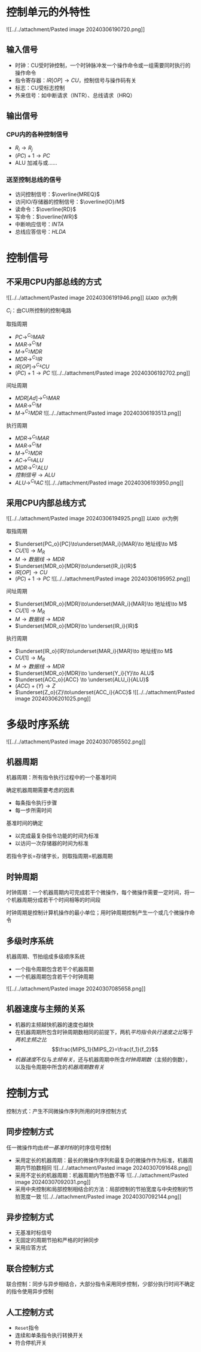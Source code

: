# 控制单元的外特性

![[../../attachment/Pasted image 20240306190720.png]]

## 输入信号

- 时钟：CU受时钟控制，一个时钟脉冲发一个操作命令或一组需要同时执行的操作命令
- 指令寄存器：$IR[OP]\to CU$，控制信号与操作码有关
- 标志：CU受标志控制
- 外来信号：如中断请求（INTR）、总线请求（HRQ）

## 输出信号

### CPU内的各种控制信号

- $R_i \to R_j$
- $(PC)+1\to PC$
- ALU 加减与或……

### 送至控制总线的信号

- 访问控制信号：$\overline{MREQ}$
- 访问IO/存储器的控制信号：$\overline{IO}/M$
- 读命令：$\overline{RD}$
- 写命令：$\overline{WR}$
- 中断响应信号：$INTA$
- 总线应答信号：$HLDA$

# 控制信号

## 不采用CPU内部总线的方式

![[../../attachment/Pasted image 20240306191946.png]]
以`ADD @X`为例

$C_i$：由CU所控制的控制电路

取指周期

- $PC\to^{C_0}MAR$
- $MAR\to^{C_1}M$
- $M\to^{C_2}MDR$
- $MDR\to^{C_3}IR$
- $IR[OP]\to^{C_4}CU$
- $(PC)+1\to PC$
![[../../attachment/Pasted image 20240306192702.png]]

间址周期

- $MDR[Ad]\to^{C_5}MAR$
- $MAR\to^{C_1}M$
- $M\to^{C_2}MDR$
![[../../attachment/Pasted image 20240306193513.png]]

执行周期

- $MDR\to^{C_5}MAR$
- $MAR\to^{C_1}M$
- $M\to^{C_2}MDR$
- $AC\to^{C_6}ALU$
- $MDR\to^{C_7}ALU$
- $控制信号\to ALU$
- $ALU\to^{C_8} AC$
![[../../attachment/Pasted image 20240306193950.png]]

## 采用CPU内部总线方式

![[../../attachment/Pasted image 20240306194925.png]]
以`ADD @X`为例

取指周期

- $\underset{PC_o}{PC}\to\underset{MAR_i}{MAR}\to 地址线\to M$
- $CU[1]\to M_R$
- $M\to 数据线\to MDR$
- $\underset{MDR_o}{MDR}\to\underset{IR_i}{IR}$
- $IR[OP]\to CU$
- $(PC)+1\to PC$
![[../../attachment/Pasted image 20240306195952.png]]

间址周期

- $\underset{MDR_o}{MDR}\to\underset{MAR_i}{MAR}\to 地址线\to M$
- $CU[1]\to M_R$
- $M\to 数据线\to MDR$
- $\underset{MDR_o}{MDR}\to \underset{IR_i}{IR}$

执行周期

- $\underset{IR_o}{IR}\to\underset{MAR_i}{MAR}\to 地址线\to M$
- $CU[1]\to M_R$
- $M\to 数据线\to MDR$
- $\underset{MDR_o}{MDR}\to \underset{Y_i}{Y}\to ALU$
- $\underset{ACC_o}{ACC} \to \underset{ALU_i}{ALU}$
- $(ACC)+(Y)\to Z$
- $\underset{Z_o}{Z}\to\underset{ACC_i}{ACC}$
![[../../attachment/Pasted image 20240306201025.png]]

# 多级时序系统

![[../../attachment/Pasted image 20240307085502.png]]

## 机器周期

机器周期：所有指令执行过程中的一个基准时间

确定机器周期需要考虑的因素

- 每条指令执行步骤
- 每一步所需时间

基准时间的确定

- 以完成最复杂指令功能的时间为标准
- 以访问一次存储器的时间为标准

若指令字长=存储字长，则取指周期=机器周期

## 时钟周期

时钟周期：一个机器周期内可完成若干个微操作，每个微操作需要一定时间，将一个机器周期分成若干个时间相等的时间段

时钟周期是控制计算机操作的最小单位；用时钟周期控制产生一个或几个微操作命令

## 多级时序系统

机器周期、节拍组成多级顺序系统

- 一个指令周期包含若干个机器周期
- 一个机器周期包含若干个时钟周期

![[../../attachment/Pasted image 20240307085658.png]]

## 机器速度与主频的关系

- 机器的主频越快机器的速度也越快
- 在机器周期所包含时钟周期数相同的前提下，两机*平均指令执行速度之比*等于*两机主频之比*
- $$\frac{MIPS_1}{MIPS_2}=\frac{f_1}{f_2}$$
- *机器速度*不仅与*主频有关*，还与机器周期中所含*时钟周期数*（主频的倒数），以及指令周期中所含的*机器周期数有关*

# 控制方式

控制方式：产生不同微操作序列所用的时序控制方式

## 同步控制方式

任一微操作均由*统一基准时标*的时序信号控制

- 采用定长的机器周期：最长的微操作序列和最复杂的微操作作为标准，机器周期内节拍数相同
![[../../attachment/Pasted image 20240307091648.png]]
- 采用不定长的机器周期：机器周期内节拍数不等
![[../../attachment/Pasted image 20240307092031.png]]
- 采用中央控制和局部控制相结合的方法：局部控制的节拍宽度与中央控制的节拍宽度一致
![[../../attachment/Pasted image 20240307092144.png]]

## 异步控制方式

- 无基准时标信号
- 无固定的周期节拍和严格的时钟同步
- 采用应答方式

## 联合控制方式

联合控制：同步与异步相结合，大部分指令采用同步控制，少部分执行时间不确定的指令使用异步控制

## 人工控制方式

- `Reset`指令
- 连续和单条指令执行转换开关
- 符合停机开关
